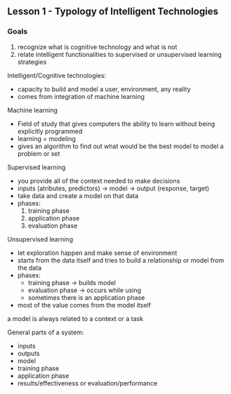 ## Lesson 1 - Typology of Intelligent Technologies

### Goals
1. recognize what is cognitive technology and what is not
2. relate intelligent functionalities to supervised or unsupervised learning strategies

Intelligent/Cognitive technologies:
* capacity to build and model a user, environment, any reality
* comes from integration of machine learning

Machine learning
* Field of study that gives computers the ability to learn without being explicitly programmed
* learning = modeling
* gives an algorithm to find out what would be the best model to model a problem or set

Supervised learning
* you provide all of the context needed to make decisions
* inputs (atributes, predictors) -> model -> output (response, target)
* take data and create a model on that data
* phases:
  1. training phase
  2. application phase
  3. evaluation phase

Unsupervised learning
* let exploration happen and make sense of environment
* starts from the data itself and tries to build a relationship or model from the data
* phases:
  * training phase -> builds model
  * evaluation phase -> occurs while using
  * sometimes there is an application phase
* most of the value comes from the model itself

a model is always related to a context or a task

General parts of a system:
* inputs
* outputs
* model
* training phase
* application phase
* results/effectiveness or evaluation/performance

